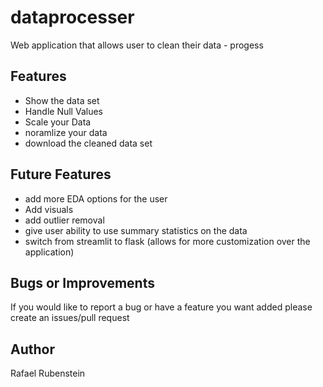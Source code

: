 # dataprocesser

Web application that allows user to clean their data - progess

## Features
- Show the data set
- Handle Null Values 
- Scale your Data
- noramlize your data
- download the cleaned data set

## Future Features
- add more EDA options for the user 
- Add visuals 
- add outlier removal 
- give user ability to use summary statistics on the data 
- switch from streamlit to flask (allows for more customization over the application) 

## Bugs or Improvements 
If you would like to report a bug or have a feature you want added please create an issues/pull request 

## Author 
Rafael Rubenstein 
